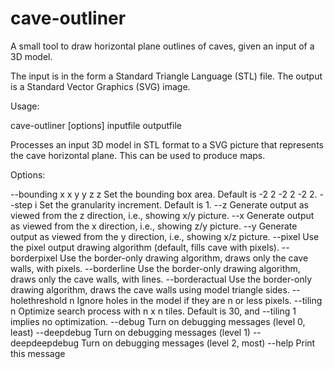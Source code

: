 # cave-outliner
A small tool to draw horizontal plane outlines of caves, given an input of a 3D model.

The input is in the form a Standard Triangle Language (STL) file. The output is a Standard Vector Graphics (SVG) image.

Usage:

cave-outliner [options] inputfile outputfile

Processes an input 3D model in STL format to a SVG picture that
represents the cave horizontal plane. This can be used to produce
maps.

Options:

  --bounding x x y y z z   Set the bounding box area. Default is -2 2 -2 2 -2 2.
  --step i                 Set the granularity increment. Default is 1.
  --z                      Generate output as viewed from the z direction, i.e., showing x/y picture.
  --x                      Generate output as viewed from the x direction, i.e., showing z/y picture.
  --y                      Generate output as viewed from the y direction, i.e., showing x/z picture.
  --pixel                  Use the pixel output drawing algorithm (default, fills cave with pixels).
  --borderpixel            Use the border-only drawing algorithm, draws only the cave walls, with pixels.
  --borderline             Use the border-only drawing algorithm, draws only the cave walls, with lines.
  --borderactual           Use the border-only drawing algorithm, draws the cave walls using model triangle sides.
  --holethreshold n        Ignore holes in the model if they are n or less pixels.
  --tiling n               Optimize search process with n x n tiles. Default is 30,
                           and --tiling 1 implies no optimization.
  --debug                  Turn on debugging messages (level 0, least)
  --deepdebug              Turn on debugging messages (level 1)
  --deepdeepdebug          Turn on debugging messages (level 2, most)
  --help                   Print this message


